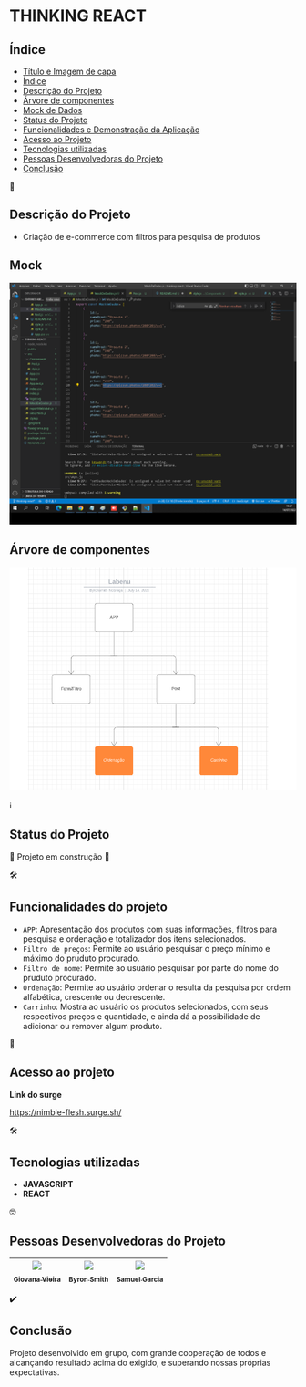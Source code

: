 # THINKING REACT

## Índice

* [Título e Imagem de capa](#e-commerce)
* [Índice](#índice)
* [Descrição do Projeto](#descrição-do-projeto)
* [Árvore de componentes](#árvore-de-componentes)
* [Mock de Dados](#mock-de-dados)
* [Status do Projeto](#status-do-projeto)
* [Funcionalidades e Demonstração da Aplicação](#funcionalidades-do-projeto)
* [Acesso ao Projeto](#acesso-ao-projeto)
* [Tecnologias utilizadas](#tecnologias-utilizadas)
* [Pessoas Desenvolvedoras do Projeto](#pessoas-desenvolvedoras-do-projeto)
* [Conclusão](#conclusão)


📝
## Descrição do Projeto

- Criação de e-commerce com filtros para pesquisa de produtos


## Mock
![Mock do Projeto](Mock.png)



## Árvore de componentes
![Arvore de componentes](fluxograma.png)


ℹ️
## Status do Projeto

🚧 Projeto em construção 🚧 


🛠️ 
## Funcionalidades do projeto

- `APP`: Apresentação dos produtos com suas informações, filtros para pesquisa e ordenação e totalizador dos itens selecionados.
- `Filtro de preços`: Permite ao usuário pesquisar o preço mínimo e máximo do pruduto procurado.
- `Filtro de nome`: Permite ao usuário pesquisar por parte do nome do pruduto procurado.
- `Ordenação`: Permite ao usuário ordenar o resulta da pesquisa por ordem alfabética, crescente ou decrescente.
- `Carrinho`: Mostra ao usuário os produtos selecionados, com seus respectivos preços e quantidade, e ainda dá a possibilidade de adicionar ou remover algum produto.

📁
## Acesso ao projeto

**Link do surge**

https://nimble-flesh.surge.sh/

🛠️
## Tecnologias utilizadas

- **JAVASCRIPT**
- **REACT**

🤓
## Pessoas Desenvolvedoras do Projeto

| [<img src="https://avatars.githubusercontent.com/u/102439115?s=40&v=4" width=115><br><sub>Giovana Vieira</sub>](https://github.com/gioivieira) |  [<img src="https://avatars.githubusercontent.com/u/74737156?v=4" width=115><br><sub>Byron Smith</sub>](https://github.com/byron-smith-nobrega) |  [<img src="https://avatars.githubusercontent.com/u/102331990?v=4" width=115><br><sub>Samuel Garcia</sub>](https://github.com/Samuca010) |
| :---: | :---: | :---: |


✔️
## Conclusão

Projeto desenvolvido em grupo, com grande cooperação de todos e alcançando resultado acima do exigido, e superando nossas próprias expectativas.